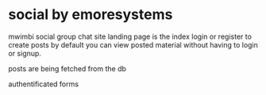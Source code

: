 # social by emoresystems
mwimbi social group chat site
landing page is the index
login or register to create posts
by default you can view posted material without having to login or signup.

posts are being fetched from the db

authentificated forms
